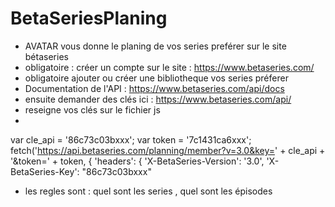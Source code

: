 # BetaSeriesPlaning

- AVATAR vous donne le planing de vos series preférer sur le site bétaseries
- obligatoire : créer un compte sur le site : https://www.betaseries.com/
- obligatoire ajouter ou créer une bibliotheque vos series préferer 
- Documentation de l'API : https://www.betaseries.com/api/docs
- ensuite demander des clés ici : https://www.betaseries.com/api/
- reseigne vos clés sur le fichier js
- 
var cle_api = '86c73c03bxxx';
var token = '7c1431ca6xxx';
	fetch('https://api.betaseries.com/planning/member?v=3.0&key=' + cle_api + '&token=' + token, {
        'headers': {
        'X-BetaSeries-Version': '3.0',
        'X-BetaSeries-Key': "86c73c03bxxx"
        
- les regles sont : quel sont les series , quel sont les épisodes
